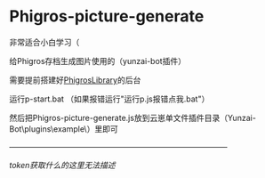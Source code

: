 # Phigros-picture-generate
非常适合小白学习（

给Phigros存档生成图片使用的（yunzai-bot插件）

需要提前搭建好[PhigrosLibrary](https://github.com/7aGiven/PhigrosLibrary)的后台

运行p-start.bat （如果报错运行"运行p.js报错点我.bat"）

然后把Phigros-picture-generate.js放到云崽单文件插件目录（Yunzai-Bot\plugins\example\）里即可

————————————————————————————

*token获取什么的这里无法描述*
